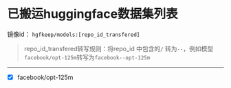 # 已搬运huggingface数据集列表

镜像id： `hgfkeep/models:[repo_id_transfered]`

> repo_id_transfered转写规则：将repo_id 中包含的`/` 转为`--`，例如模型`facebook/opt-125m`转写为`facebook--opt-125m`

---

- [X] facebook/opt-125m
